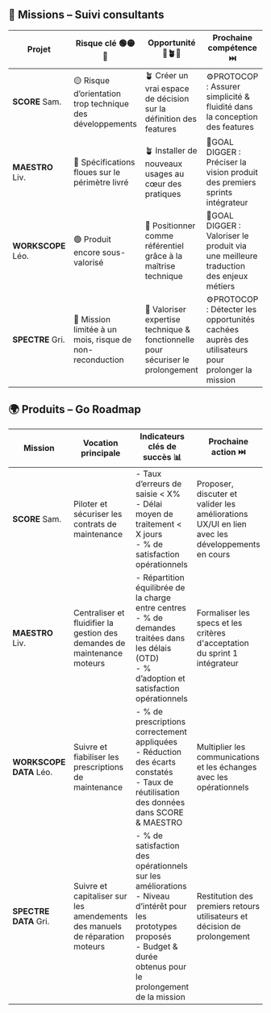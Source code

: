 ## 🧭 Missions – Suivi consultants

| Projet         | Risque clé 🟢🟡🔴                                   | Opportunité 🌱🪴🌴                                       | Prochaine compétence ⏭️                                                                |
|----------------|-------------------------------------------------|-----------------------------------------------------|--------------------------------------------------------------------------------------|
| **SCORE** Sam.     | 🟡 Risque d’orientation trop technique des développements | 🪴 Créer un vrai espace de décision sur la définition des features | ⚙️PROTOCOP : Assurer simplicité & fluidité dans la conception des features                        |
| **MAESTRO** Liv.   | 🔴 Spécifications floues sur le périmètre livré   | 🪴 Installer de nouveaux usages au cœur des pratiques | 📍GOAL DIGGER : Préciser la vision produit des premiers sprints intégrateur              |
| **WORKSCOPE** Léo. | 🟢 Produit encore sous-valorisé                  | 🌴 Positionner comme référentiel grâce à la maîtrise technique | 📍GOAL DIGGER : Valoriser le produit via une meilleure traduction des enjeux métiers                 |
| **SPECTRE** Gri.   | 🔴 Mission limitée à un mois, risque de non-reconduction | 🌴 Valoriser expertise technique & fonctionnelle pour sécuriser le prolongement | ⚙️PROTOCOP : Détecter les opportunités cachées auprès des utilisateurs pour prolonger la mission |


## 🌍 Produits – Go Roadmap

| Mission        | Vocation principale                                                                 | Indicateurs clés de succès 📊 | Prochaine action ⏭️ |
|----------------|-------------------------------------|---------------------------------------|-------------------|
| **SCORE** Sam.     | Piloter et sécuriser les contrats de maintenance                                   | - Taux d’erreurs de saisie < X%  <br> - Délai moyen de traitement < X jours  <br> - % de satisfaction opérationnels | Proposer, discuter et valider les améliorations UX/UI en lien avec les développements en cours|
| **MAESTRO** Liv.   | Centraliser et fluidifier la gestion des demandes de maintenance moteurs           | - Répartition équilibrée de la charge entre centres  <br> - % de demandes traitées dans les délais (OTD)  <br> - % d’adoption et satisfaction opérationnels | Formaliser les specs et les critères d'acceptation du sprint 1 intégrateur |
| **WORKSCOPE DATA** Léo. | Suivre et fiabiliser les prescriptions de maintenance                           | - % de prescriptions correctement appliquées  <br> - Réduction des écarts constatés  <br> - Taux de réutilisation des données dans SCORE & MAESTRO | Multiplier les communications et les échanges avec les opérationnels |
| **SPECTRE DATA** Gri.   | Suivre et capitaliser sur les amendements des manuels de réparation moteurs     | - % de satisfaction des opérationnels sur les améliorations <br> - Niveau d’intérêt pour les prototypes proposés <br> - Budget & durée obtenus pour le prolongement de la mission | Restitution des premiers retours utilisateurs et décision de prolongement |
